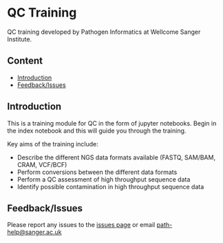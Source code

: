 # QC Training

QC training developed by Pathogen Informatics at Wellcome Sanger Institute.

## Content

- [Introduction](#introduction)
- [Feedback/Issues](#feedbackissues)

## Introduction

This is a training module for QC in the form of jupyter notebooks. Begin in the index notebook and this will guide you through the training.

Key aims of the training include:

- Describe the different NGS data formats available (FASTQ, SAM/BAM, CRAM, VCF/BCF)
- Perform conversions between the different data formats
- Perform a QC assessment of high throughput sequence data
- Identify possible contamination in high throughput sequence data

## Feedback/Issues

Please report any issues to the [issues page](https://github.com/sanger-pathogens/QC-training/issues) or email path-help@sanger.ac.uk
